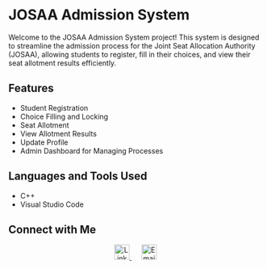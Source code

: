 # JOSAA Admission System

Welcome to the JOSAA Admission System project! This system is designed to streamline the admission process for the Joint Seat Allocation Authority (JOSAA), allowing students to register, fill in their choices, and view their seat allotment results efficiently.

## Features

- Student Registration
- Choice Filling and Locking
- Seat Allotment
- View Allotment Results
- Update Profile
- Admin Dashboard for Managing Processes

## Languages and Tools Used

- C++
- Visual Studio Code
  
## Connect with Me

<p align="center">
  <a href="https://www.linkedin.com/in/abhigna-narra-05873b231/" target="_blank">
    <img height="30" src="https://img.shields.io/badge/LinkedIn-0077B5?style=for-the-badge&logo=linkedin&logoColor=white" alt="LinkedIn">
  </a>
  &nbsp;&nbsp;&nbsp;&nbsp;
  <a href="mailto:narraabhigna@gmail.com" target="_blank">
    <img height="30" src="https://img.shields.io/badge/Email-D14836?style=for-the-badge&logo=gmail&logoColor=white" alt="Email">
  </a>
</p>
